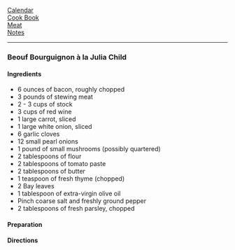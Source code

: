 [Calendar]()  
[Cook Book]()   
[Meat]()   
[Notes]()  

-----    

### Beouf Bourguignon à la Julia Child   

#### Ingredients   
* 6 ounces of bacon, roughly chopped
* 3 pounds of stewing meat
* 2 - 3 cups of stock
* 3 cups of red wine
* 1 large carrot, sliced   
* 1 large white onion, sliced   
* 6 garlic cloves
* 12 small pearl onions
* 1 pound of small mushrooms (possibly quartered)
* 2 tablespoons of flour
* 2 tablespoons of tomato paste
* 2 tablespoons of butter
* 1 teaspoon of fresh thyme (chopped)   
* 2 Bay leaves
* 1 tablespoon of extra-virgin olive oil
* Pinch coarse salt and freshly ground pepper
* 2 tablespoons of fresh parsley, chopped   

#### Preparation    


#### Directions   



